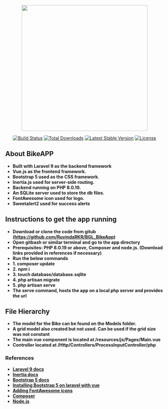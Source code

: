 <p align="center"><a href="https://laravel.com" target="_blank"><img src="https://raw.githubusercontent.com/laravel/art/master/logo-lockup/5%20SVG/2%20CMYK/1%20Full%20Color/laravel-logolockup-cmyk-red.svg" width="400"></a></p>

<p align="center">
<a href="https://travis-ci.org/laravel/framework"><img src="https://travis-ci.org/laravel/framework.svg" alt="Build Status"></a>
<a href="https://packagist.org/packages/laravel/framework"><img src="https://img.shields.io/packagist/dt/laravel/framework" alt="Total Downloads"></a>
<a href="https://packagist.org/packages/laravel/framework"><img src="https://img.shields.io/packagist/v/laravel/framework" alt="Latest Stable Version"></a>
<a href="https://packagist.org/packages/laravel/framework"><img src="https://img.shields.io/packagist/l/laravel/framework" alt="License"></a>
</p>

## About BikeAPP

- **Built with Laravel 9 as the backend framework** 
- **Vue.js as the frontend framework.** 
- **Bootstrap 5 used as the CSS framework.**
- **Inertia.js used for server-side routing.**
- **Backend running on PHP 8.0.19.**
- **An SQLite server used to store the db files.**
- **FontAwesome icon used for logo.**
- **Sweetalert2 used for success alerts**

## Instructions to get the app running


- **Download or clone the code from gitub (https://github.com/RuvindaRKR/BGL_BikeApp)**
- **Open gitbash or similar terminal and go to the app directory**
- **Prerequisites: PHP 8.0.19 or above, Composer and node.js. (Download links provided in references if necessary)**
- **Run the below commands**
- **1. composer update**
- **2. npm i**
- **3. touch database/database.sqlite**
- **4. php artisan migrate**
- **5. php artisan serve**
- **The serve command, hosts the app on a local php server and provides the url**


## File Hierarchy

- **The model for the Bike can be found on the Models folder.** 
- **A grid model also created but not used. Can be used if the grid size was not constant**
- **The main vue component is located at /resources/js/Pages/Main.vue**
- **Controller located at /Http/Controllers/ProcessInputController/php**

### References

- **[Laravel 9 docs](https://laravel.com/docs/9.x/database)**
- **[Inertia docs](https://inertiajs.com/)**
- **[Bootstrap 5 docs](https://getbootstrap.com/docs/5.0/getting-started/introduction/)**
- **[Installing Bootstrap 5 on laravel with vue](https://dev.to/simodev/how-to-properly-install-bootstrap-5-and-vue-3-on-laravel-8-2e1m)**
- **[Adding FontAwesome icons](https://dev.to/dendihandian/adding-font-awesome-to-laravel-the-laravel-mix-way-4ndj)**
- **[Composer](https://getcomposer.org/download/)**
- **[Node.js](https://nodejs.org/en/download/)**

